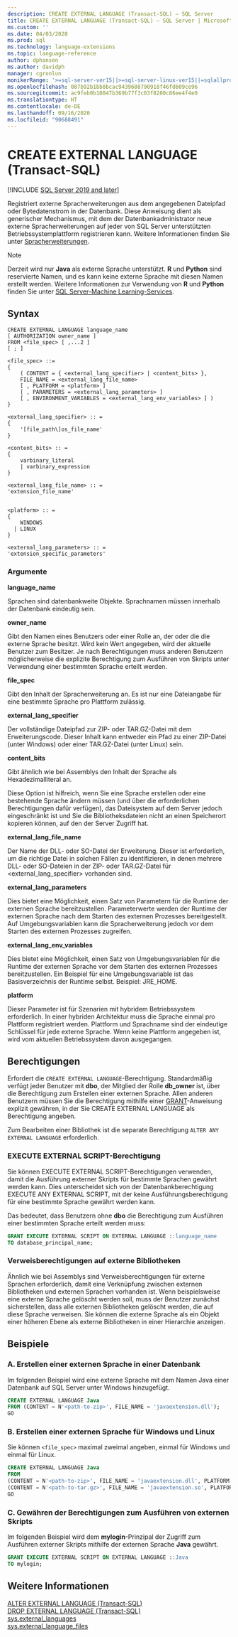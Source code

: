 ```yaml
---
description: CREATE EXTERNAL LANGUAGE (Transact-SQL) – SQL Server
title: CREATE EXTERNAL LANGUAGE (Transact-SQL) – SQL Server | Microsoft-Dokumentation
ms.custom: ''
ms.date: 04/03/2020
ms.prod: sql
ms.technology: language-extensions
ms.topic: language-reference
author: dphansen
ms.author: davidph
manager: cgronlun
monikerRange: '>=sql-server-ver15||>=sql-server-linux-ver15||=sqlallproducts-allversions'
ms.openlocfilehash: 087b92b1bb8bcac9439688790918f46fd609ce96
ms.sourcegitcommit: ac9feb0b10847b369b77f3c03f8200c86ee4f4e0
ms.translationtype: HT
ms.contentlocale: de-DE
ms.lasthandoff: 09/16/2020
ms.locfileid: "90688491"
---
```

# <a name="create-external-language-transact-sql"></a>CREATE EXTERNAL LANGUAGE (Transact-SQL)
[!INCLUDE [SQL Server 2019 and later](../../includes/applies-to-version/sqlserver2019.md)]

Registriert externe Spracherweiterungen aus dem angegebenen Dateipfad oder Bytedatenstrom in der Datenbank. Diese Anweisung dient als generischer Mechanismus, mit dem der Datenbankadministrator neue externe Spracherweiterungen auf jeder von SQL Server unterstützten Betriebssystemplattform registrieren kann. Weitere Informationen finden Sie unter [Spracherweiterungen](https://docs.microsoft.com/sql/language-extensions/language-extensions-overview).

> [!NOTE]
> Derzeit wird nur **Java** als externe Sprache unterstützt. **R** und **Python** sind reservierte Namen, und es kann keine externe Sprache mit diesen Namen erstellt werden. Weitere Informationen zur Verwendung von **R** und **Python** finden Sie unter [SQL Server-Machine Learning-Services](https://docs.microsoft.com/sql/machine-learning/).

## <a name="syntax"></a>Syntax

```syntaxsql
CREATE EXTERNAL LANGUAGE language_name  
[ AUTHORIZATION owner_name ]  
FROM <file_spec> [ ,...2 ]  
[ ; ]  

<file_spec> ::=  
{
    ( CONTENT = { <external_lang_specifier> | <content_bits> },
    FILE_NAME = <external_lang_file_name>
    [ , PLATFORM = <platform> ]
    [ , PARAMETERS = <external_lang_parameters> ]
    [ , ENVIRONMENT_VARIABLES = <external_lang_env_variables> ] )
}

<external_lang_specifier> :: =  
{
    '[file_path\]os_file_name'  
}

<content_bits> :: =  
{
    varbinary_literal
    | varbinary_expression
}

<external_lang_file_name> :: =  
'extension_file_name'


<platform> :: =
{
    WINDOWS
  | LINUX
}

<external_lang_parameters> :: =  
'extension_specific_parameters'
```

### <a name="arguments"></a>Argumente

**language_name**

Sprachen sind datenbankweite Objekte. Sprachnamen müssen innerhalb der Datenbank eindeutig sein.

**owner_name**

Gibt den Namen eines Benutzers oder einer Rolle an, der oder die die externe Sprache besitzt. Wird kein Wert angegeben, wird der aktuelle Benutzer zum Besitzer. Je nach Berechtigungen muss anderen Benutzern möglicherweise die explizite Berechtigung zum Ausführen von Skripts unter Verwendung einer bestimmten Sprache erteilt werden.

**file_spec**

Gibt den Inhalt der Spracherweiterung an. Es ist nur eine Dateiangabe für eine bestimmte Sprache pro Plattform zulässig.

**external_lang_specifier**

Der vollständige Dateipfad zur ZIP- oder TAR.GZ-Datei mit dem Erweiterungscode. Dieser Inhalt kann entweder ein Pfad zu einer ZIP-Datei (unter Windows) oder einer TAR.GZ-Datei (unter Linux) sein.

**content_bits**

Gibt ähnlich wie bei Assemblys den Inhalt der Sprache als Hexadezimalliteral an.

Diese Option ist hilfreich, wenn Sie eine Sprache erstellen oder eine bestehende Sprache ändern müssen (und über die erforderlichen Berechtigungen dafür verfügen), das Dateisystem auf dem Server jedoch eingeschränkt ist und Sie die Bibliotheksdateien nicht an einen Speicherort kopieren können, auf den der Server Zugriff hat.

**external_lang_file_name**

Der Name der DLL- oder SO-Datei der Erweiterung. Dieser ist erforderlich, um die richtige Datei in solchen Fällen zu identifizieren, in denen mehrere DLL- oder SO-Dateien in der ZIP- oder TAR.GZ-Datei für <external_lang_specifier> vorhanden sind.

**external_lang_parameters**

Dies bietet eine Möglichkeit, einen Satz von Parametern für die Runtime der externen Sprache bereitzustellen. Parameterwerte werden der Runtime der externen Sprache nach dem Starten des externen Prozesses bereitgestellt. Auf Umgebungsvariablen kann die Spracherweiterung jedoch vor dem Starten des externen Prozesses zugreifen.

**external_lang_env_variables**

Dies bietet eine Möglichkeit, einen Satz von Umgebungsvariablen für die Runtime der externen Sprache vor dem Starten des externen Prozesses bereitzustellen. Ein Beispiel für eine Umgebungsvariable ist das Basisverzeichnis der Runtime selbst. Beispiel: JRE_HOME.

**platform**

Dieser Parameter ist für Szenarien mit hybridem Betriebssystem erforderlich. In einer hybriden Architektur muss die Sprache einmal pro Plattform registriert werden. Plattform und Sprachname sind der eindeutige Schlüssel für jede externe Sprache. Wenn keine Plattform angegeben ist, wird vom aktuellen Betriebssystem davon ausgegangen.

## <a name="permissions"></a>Berechtigungen

Erfordert die `CREATE EXTERNAL LANGUAGE`-Berechtigung. Standardmäßig verfügt jeder Benutzer mit **dbo**, der Mitglied der Rolle **db_owner** ist, über die Berechtigung zum Erstellen einer externen Sprache. Allen anderen Benutzern müssen Sie die Berechtigung mithilfe einer [GRANT](https://docs.microsoft.com/sql/t-sql/statements/grant-database-permissions-transact-sql)-Anweisung explizit gewähren, in der Sie CREATE EXTERNAL LANGUAGE als Berechtigung angeben.

Zum Bearbeiten einer Bibliothek ist die separate Berechtigung `ALTER ANY EXTERNAL LANGUAGE` erforderlich.

### <a name="execute-external-script-permission"></a>EXECUTE EXTERNAL SCRIPT-Berechtigung

Sie können EXECUTE EXTERNAL SCRIPT-Berechtigungen verwenden, damit die Ausführung externer Skripts für bestimmte Sprachen gewährt werden kann. Dies unterscheidet sich von der Datenbankberechtigung EXECUTE ANY EXTERNAL SCRIPT, mit der keine Ausführungsberechtigung für eine bestimmte Sprache gewährt werden kann.

Das bedeutet, dass Benutzern ohne **dbo** die Berechtigung zum Ausführen einer bestimmten Sprache erteilt werden muss:

```sql
GRANT EXECUTE EXTERNAL SCRIPT ON EXTERNAL LANGUAGE ::language_name 
TO database_principal_name;
```

### <a name="reference-permissions-to-external-libraries"></a>Verweisberechtigungen auf externe Bibliotheken

Ähnlich wie bei Assemblys sind Verweisberechtigungen für externe Sprachen erforderlich, damit eine Verknüpfung zwischen externen Bibliotheken und externen Sprachen vorhanden ist. Wenn beispielsweise eine externe Sprache gelöscht werden soll, muss der Benutzer zunächst sicherstellen, dass alle externen Bibliotheken gelöscht werden, die auf diese Sprache verweisen. Sie können die externe Sprache als ein Objekt einer höheren Ebene als externe Bibliotheken in einer Hierarchie anzeigen.

## <a name="examples"></a>Beispiele

### <a name="a-create-an-external-language-in-a-database"></a>A. Erstellen einer externen Sprache in einer Datenbank  

Im folgenden Beispiel wird eine externe Sprache mit dem Namen Java einer Datenbank auf SQL Server unter Windows hinzugefügt.

```sql
CREATE EXTERNAL LANGUAGE Java 
FROM (CONTENT = N'<path-to-zip>', FILE_NAME = 'javaextension.dll');
GO
```

### <a name="b-create-an-external-language-for-both-windows-and-linux"></a>B. Erstellen einer externen Sprache für Windows und Linux

Sie können `<file_spec>` maximal zweimal angeben, einmal für Windows und einmal für Linux.

```sql
CREATE EXTERNAL LANGUAGE Java
FROM
(CONTENT = N'<path-to-zip>', FILE_NAME = 'javaextension.dll', PLATFORM = WINDOWS),
(CONTENT = N'<path-to-tar.gz>', FILE_NAME = 'javaextension.so', PLATFORM = LINUX);
GO
```
### <a name="c-grant-permissions-to-execute-external-script"></a>C. Gewähren der Berechtigungen zum Ausführen von externen Skripts

Im folgenden Beispiel wird dem **mylogin**-Prinzipal der Zugriff zum Ausführen externer Skripts mithilfe der externen Sprache **Java** gewährt.

```sql
GRANT EXECUTE EXTERNAL SCRIPT ON EXTERNAL LANGUAGE ::Java 
TO mylogin;
```


## <a name="see-also"></a>Weitere Informationen

[ALTER EXTERNAL LANGUAGE (Transact-SQL)](alter-external-language-transact-sql.md)  
[DROP EXTERNAL LANGUAGE (Transact-SQL)](drop-external-language-transact-sql.md)  
[sys.external_languages](../../relational-databases/system-catalog-views/sys-external-languages-transact-sql.md)  
[sys.external_language_files](../../relational-databases/system-catalog-views/sys-external-language-files-transact-sql.md)  
